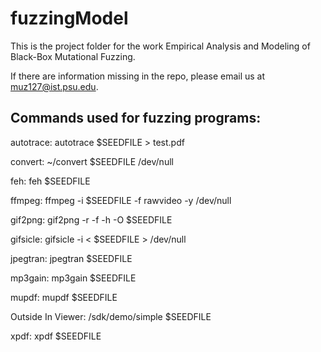 # fuzzingModel

This is the project folder for the work Empirical Analysis and Modeling of Black-Box Mutational Fuzzing. 

If there are information missing in the repo, please email us at muz127@ist.psu.edu.


## Commands used for fuzzing programs:

autotrace:
autotrace $SEEDFILE > test.pdf

convert:
~/convert $SEEDFILE /dev/null

feh: 
feh $SEEDFILE

ffmpeg: 
ffmpeg -i $SEEDFILE -f rawvideo -y /dev/null

gif2png:
gif2png -r -f -h -O $SEEDFILE

gifsicle:
gifsicle -i < $SEEDFILE > /dev/null

jpegtran:
jpegtran $SEEDFILE

mp3gain:
mp3gain $SEEDFILE

mupdf:
mupdf $SEEDFILE

Outside In Viewer: 
<Directory>/sdk/demo/simple $SEEDFILE

xpdf:
xpdf $SEEDFILE






